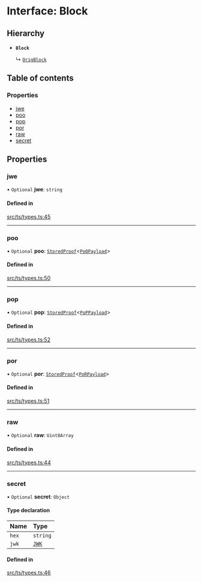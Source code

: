 # Interface: Block

## Hierarchy

- **`Block`**

  ↳ [`OrigBlock`](OrigBlock.md)

## Table of contents

### Properties

- [jwe](Block.md#jwe)
- [poo](Block.md#poo)
- [pop](Block.md#pop)
- [por](Block.md#por)
- [raw](Block.md#raw)
- [secret](Block.md#secret)

## Properties

### jwe

• `Optional` **jwe**: `string`

#### Defined in

[src/ts/types.ts:45](https://gitlab.com/i3-market/code/wp3/t3.2/conflict-resolution/non-repudiation-library/-/blob/e8bd0b6/src/ts/types.ts#L45)

___

### poo

• `Optional` **poo**: [`StoredProof`](StoredProof.md)<[`PoOPayload`](PoOPayload.md)\>

#### Defined in

[src/ts/types.ts:50](https://gitlab.com/i3-market/code/wp3/t3.2/conflict-resolution/non-repudiation-library/-/blob/e8bd0b6/src/ts/types.ts#L50)

___

### pop

• `Optional` **pop**: [`StoredProof`](StoredProof.md)<[`PoPPayload`](PoPPayload.md)\>

#### Defined in

[src/ts/types.ts:52](https://gitlab.com/i3-market/code/wp3/t3.2/conflict-resolution/non-repudiation-library/-/blob/e8bd0b6/src/ts/types.ts#L52)

___

### por

• `Optional` **por**: [`StoredProof`](StoredProof.md)<[`PoRPayload`](PoRPayload.md)\>

#### Defined in

[src/ts/types.ts:51](https://gitlab.com/i3-market/code/wp3/t3.2/conflict-resolution/non-repudiation-library/-/blob/e8bd0b6/src/ts/types.ts#L51)

___

### raw

• `Optional` **raw**: `Uint8Array`

#### Defined in

[src/ts/types.ts:44](https://gitlab.com/i3-market/code/wp3/t3.2/conflict-resolution/non-repudiation-library/-/blob/e8bd0b6/src/ts/types.ts#L44)

___

### secret

• `Optional` **secret**: `Object`

#### Type declaration

| Name | Type |
| :------ | :------ |
| `hex` | `string` |
| `jwk` | [`JWK`](JWK.md) |

#### Defined in

[src/ts/types.ts:46](https://gitlab.com/i3-market/code/wp3/t3.2/conflict-resolution/non-repudiation-library/-/blob/e8bd0b6/src/ts/types.ts#L46)
